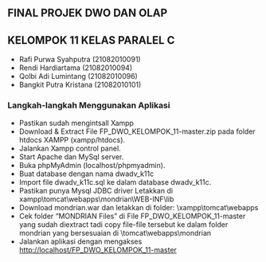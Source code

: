 ## FINAL PROJEK DWO DAN OLAP 
## KELOMPOK 11 KELAS PARALEL C 
- Rafi Purwa Syahputra (21082010091)
- Rendi Hardiartama (21082010094)
- Qolbi Adi Lumintang (21082010096)
- Bangkit Putra Kristana (21082010101)


### Langkah-langkah Menggunakan Aplikasi

- Pastikan sudah mengintsall Xampp
- Download & Extract File FP_DWO_KELOMPOK_11-master.zip pada folder htdocs XAMPP (xampp/htdocs).
- Jalankan Xampp control panel.
- Start Apache dan MySql server.
- Buka phpMyAdmin (localhost/phpmyadmin).
- Buat database dengan nama dwadv_k11c
- Import file dwadv_k11c.sql ke dalam database dwadv_k11c.
- Pastikan punya Mysql JDBC driver Letakkan di xampp\tomcat\webapps\mondrian\WEB-INF\lib
- Download mondrian.war  dan letakkan di folder: \xampp\tomcat\webapps
- Cek folder “MONDRIAN Files” di File FP_DWO_KELOMPOK_11-master yang sudah diextract tadi copy file-file tersebut ke
dalam folder mondrian yang bersesuaian di \tomcat\webapps\mondrian
- Jalankan aplikasi dengan mengakses <http://localhost/FP_DWO_KELOMPOK_11-master>
